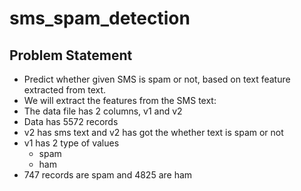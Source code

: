 # sms_spam_detection

## Problem Statement
- Predict whether given SMS is spam or not, based on text feature extracted from text.
- We will extract the features from the SMS text:
- The data file has 2 columns, v1 and v2
- Data has 5572 records
- v2 has sms text and v2 has got the whether text is spam or not
- v1 has 2 type of values
   - spam
   - ham
- 747 records are spam and 4825 are ham
